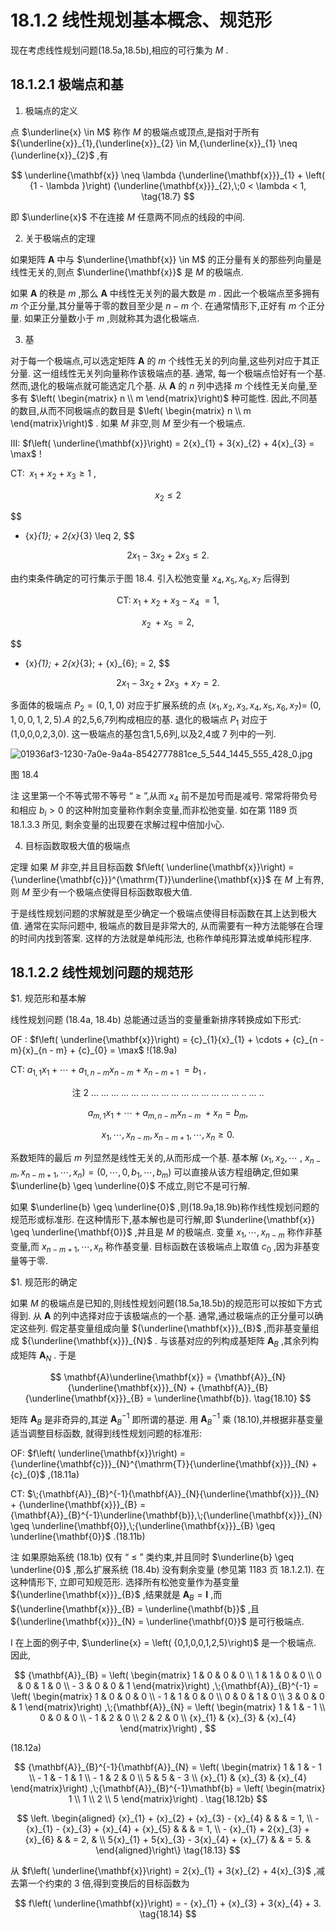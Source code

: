 # 18.1.2 线性规划基本概念、规范形

现在考虑线性规划问题(18.5a,18.5b),相应的可行集为 $M$ .

## 18.1.2.1 极端点和基

1. 极端点的定义

点 $\underline{x} \in  M$ 称作 $M$ 的极端点或顶点,是指对于所有 ${\underline{x}}_{1},{\underline{x}}_{2} \in  M,{\underline{x}}_{1} \neq  {\underline{x}}_{2}$ ,有

$$
\underline{\mathbf{x}} \neq  \lambda {\underline{\mathbf{x}}}_{1} + \left( {1 - \lambda }\right) {\underline{\mathbf{x}}}_{2},\;0 < \lambda  < 1, \tag{18.7}
$$

即 $\underline{x}$ 不在连接 $M$ 任意两不同点的线段的中间.

2. 关于极端点的定理

如果矩阵 $\mathbf{A}$ 中与 $\underline{\mathbf{x}} \in  M$ 的正分量有关的那些列向量是线性无关的,则点 $\underline{\mathbf{x}}$ 是 $M$ 的极端点.

如果 $\mathbf{A}$ 的秩是 $m$ ,那么 $\mathbf{A}$ 中线性无关列的最大数是 $m$ . 因此一个极端点至多拥有 $m$ 个正分量,其分量等于零的数目至少是 $n - m$ 个. 在通常情形下,正好有 $m$ 个正分量. 如果正分量数小于 $m$ ,则就称其为退化极端点.

3. 基

对于每一个极端点,可以选定矩阵 $\mathbf{A}$ 的 $m$ 个线性无关的列向量,这些列对应于其正分量. 这一组线性无关列向量称作该极端点的基. 通常, 每一个极端点恰好有一个基. 然而,退化的极端点就可能选定几个基. 从 $\mathbf{A}$ 的 $n$ 列中选择 $m$ 个线性无关向量,至多有 $\left( \begin{matrix} n \\  m \end{matrix}\right)$ 种可能性. 因此,不同基的数目,从而不同极端点的数目是 $\left( \begin{matrix} n \\  m \end{matrix}\right)$ . 如果 $M$ 非空,则 $M$ 至少有一个极端点.

III: $f\left( \underline{\mathbf{x}}\right)  = 2{x}_{1} + 3{x}_{2} + 4{x}_{3} = \max$ !

CT: $\;{x}_{1} + {x}_{2} + {x}_{3} \geq  1$ ,

$$
{x}_{2} \leq  2 \tag{18.8}
$$

$$
- {x}_{1}\; + 2{x}_{3} \leq  2,
$$

$$
2{x}_{1} - 3{x}_{2} + 2{x}_{3} \leq  2.
$$

由约束条件确定的可行集示于图 18.4. 引入松弛变量 ${x}_{4},{x}_{5},{x}_{6},{x}_{7}$ 后得到

$$
\text{CT:}\;{x}_{1} + {x}_{2} + {x}_{3} - {x}_{4}\; = 1\text{,}
$$

$$
{x}_{2}\; + {x}_{5}\; = 2,
$$

$$
- {x}_{1}\; + 2{x}_{3}\; + {x}_{6}\; = 2,
$$

$$
2{x}_{1} - 3{x}_{2} + 2{x}_{3}\; + {x}_{7} = 2.
$$

多面体的极端点 ${P}_{2} = \left( {0,1,0}\right)$ 对应于扩展系统的点 $\left( {{x}_{1},{x}_{2},{x}_{3},{x}_{4},{x}_{5},{x}_{6},{x}_{7}}\right)  =$ $\left( {0,1,0,0,1,2,5}\right) .A$ 的2,5,6,7列构成相应的基. 退化的极端点 ${P}_{1}$ 对应于 (1,0,0,0,2,3,0). 这一极端点的基包含1,5,6列,以及2,4或 7 列中的一列.

![01936af3-1230-7a0e-9a4a-8542777881ce_5_544_1445_555_428_0.jpg](/images/01936af3-1230-7a0e-9a4a-8542777881ce_5_544_1445_555_428_0.jpg)

图 18.4

注 这里第一个不等式带不等号 “ $\geq$ ”,从而 ${x}_{4}$ 前不是加号而是减号. 常常将带负号和相应 ${b}_{i} > 0$ 的这种附加变量称作剩余变量,而非松弛变量. 如在第 1189 页 18.1.3.3 所见, 剩余变量的出现要在求解过程中倍加小心.

4. 目标函数取极大值的极端点

定理 如果 $M$ 非空,并且目标函数 $f\left( \underline{\mathbf{x}}\right)  = {\underline{\mathbf{c}}}^{\mathrm{T}}\underline{\mathbf{x}}$ 在 $M$ 上有界,则 $M$ 至少有一个极端点使得目标函数取极大值.

于是线性规划问题的求解就是至少确定一个极端点使得目标函数在其上达到极大值. 通常在实际问题中, 极端点的数目是非常大的, 从而需要有一种方法能够在合理的时间内找到答案. 这样的方法就是单纯形法, 也称作单纯形算法或单纯形程序.

## 18.1.2.2 线性规划问题的规范形

$1. 规范形和基本解

线性规划问题 (18.4a, 18.4b) 总能通过适当的变量重新排序转换成如下形式:

OF : $f\left( \underline{\mathbf{x}}\right)  = {c}_{1}{x}_{1} + \cdots  + {c}_{n - m}{x}_{n - m} + {c}_{0} = \max$ !(18.9a)

CT: ${a}_{1,1}{x}_{1} + \cdots  + {a}_{1, n - m}{x}_{n - m} + {x}_{n - m + 1}\; = {b}_{1}$ ,

$$
\text{注 2 ... ... ... ... ... ... ... ... ... ... ... ... ... ... ... .. ... ..} \tag{18.9b}
$$

$$
{a}_{m,1}{x}_{1} + \cdots  + {a}_{m, n - m}{x}_{n - m}\; + {x}_{n} = {b}_{m},
$$

$$
{x}_{1},\cdots ,{x}_{n - m},{x}_{n - m + 1},\cdots ,{x}_{n} \geq  0.
$$

系数矩阵的最后 $m$ 列显然是线性无关的,从而形成一个基. 基本解 $\left( {{x}_{1},{x}_{2},\cdots }\right.$ , $\left. {{x}_{n - m},{x}_{n - m + 1},\cdots ,{x}_{n}}\right)  = \left( {0,\cdots ,0,{b}_{1},\cdots ,{b}_{m}}\right)$ 可以直接从该方程组确定,但如果 $\underline{b} \geq  \underline{0}$ 不成立,则它不是可行解.

如果 $\underline{b} \geq  \underline{0}$ ,则(18.9a,18.9b)称作线性规划问题的规范形或标准形. 在这种情形下,基本解也是可行解,即 $\underline{\mathbf{x}} \geq  \underline{\mathbf{0}}$ ,并且是 $M$ 的极端点. 变量 ${x}_{1},\cdots ,{x}_{n - m}$ 称作非基变量,而 ${x}_{n - m + 1},\cdots ,{x}_{n}$ 称作基变量. 目标函数在该极端点上取值 ${c}_{0}$ ,因为非基变量等于零.

$1. 规范形的确定

如果 $M$ 的极端点是已知的,则线性规划问题(18.5a,18.5b)的规范形可以按如下方式得到. 从 $\mathbf{A}$ 的列中选择对应于该极端点的一个基. 通常,通过极端点的正分量可以确定这些列. 假定基变量组成向量 ${\underline{\mathbf{x}}}_{B}$ ,而非基变量组成 ${\underline{\mathbf{x}}}_{N}$ . 与该基对应的列构成基矩阵 ${\mathbf{A}}_{B}$ ,其余列构成矩阵 ${\mathbf{A}}_{N}$ . 于是

$$
\mathbf{A}\underline{\mathbf{x}} = {\mathbf{A}}_{N}{\underline{\mathbf{x}}}_{N} + {\mathbf{A}}_{B}{\underline{\mathbf{x}}}_{B} = \underline{\mathbf{b}}. \tag{18.10}
$$

矩阵 ${\mathbf{A}}_{B}$ 是非奇异的,其逆 ${\mathbf{A}}_{B}^{-1}$ 即所谓的基逆. 用 ${\mathbf{A}}_{B}^{-1}$ 乘 (18.10),并根据非基变量适当调整目标函数, 就得到线性规划问题的标准形:

OF: $f\left( \underline{\mathbf{x}}\right)  = {\underline{\mathbf{c}}}_{N}^{\mathrm{T}}{\underline{\mathbf{x}}}_{N} + {c}_{0}$ ,(18.11a)

CT: $\;{\mathbf{A}}_{B}^{-1}{\mathbf{A}}_{N}{\underline{\mathbf{x}}}_{N} + {\underline{\mathbf{x}}}_{B} = {\mathbf{A}}_{B}^{-1}\underline{\mathbf{b}},\;{\underline{\mathbf{x}}}_{N} \geq  \underline{\mathbf{0}},\;{\underline{\mathbf{x}}}_{B} \geq  \underline{\mathbf{0}}$ .(18.11b)

注 如果原始系统 (18.1b) 仅有 “ $\leq$ ” 类约束,并且同时 $\underline{b} \geq  \underline{0}$ ,那么扩展系统 (18.4b) 没有剩余变量 (参见第 1183 页 18.1.2.1). 在这种情形下, 立即可知规范形. 选择所有松弛变量作为基变量 ${\underline{\mathbf{x}}}_{B}$ ,结果就是 ${\mathbf{A}}_{B} = \mathbf{I}$ ,而 ${\underline{\mathbf{x}}}_{B} = \underline{\mathbf{b}}$ ,且 ${\underline{\mathbf{x}}}_{N} = \underline{\mathbf{0}}$ 是可行极端点.

I 在上面的例子中, $\underline{x} = \left( {0,1,0,0,1,2,5}\right)$ 是一个极端点. 因此,

$$
{\mathbf{A}}_{B} = \left( \begin{matrix} 1 & 0 & 0 & 0 \\  1 & 1 & 0 & 0 \\  0 & 0 & 1 & 0 \\   - 3 & 0 & 0 & 1 \end{matrix}\right) ,\;{\mathbf{A}}_{B}^{-1} = \left( \begin{matrix} 1 & 0 & 0 & 0 \\   - 1 & 1 & 0 & 0 \\  0 & 0 & 1 & 0 \\  3 & 0 & 0 & 1 \end{matrix}\right) ,\;{\mathbf{A}}_{N} = \left( \begin{matrix} 1 & 1 &  - 1 \\  0 & 0 & 0 \\   - 1 & 2 & 0 \\  2 & 2 & 0 \\  {x}_{1} & {x}_{3} & {x}_{4} \end{matrix}\right) ,
$$

(18.12a)

$$
{\mathbf{A}}_{B}^{-1}{\mathbf{A}}_{N} = \left( \begin{matrix} 1 & 1 &  - 1 \\   - 1 &  - 1 & 1 \\   - 1 & 2 & 0 \\  5 & 5 &  - 3 \\  {x}_{1} & {x}_{3} & {x}_{4} \end{matrix}\right) ,\;{\mathbf{A}}_{B}^{-1}\mathbf{b} = \left( \begin{matrix} 1 \\  1 \\  2 \\  5 \end{matrix}\right) . \tag{18.12b}
$$

$$
\left. \begin{aligned} {x}_{1} + {x}_{2} + {x}_{3} - {x}_{4} & & &  = 1, \\   - {x}_{1} - {x}_{3} + {x}_{4} + {x}_{5} & & &  = 1, \\   - {x}_{1} + 2{x}_{3} + {x}_{6} & &  = 2, & \\  5{x}_{1} + 5{x}_{3} - 3{x}_{4} + {x}_{7} & &  = 5. &  \end{aligned}\right\}   \tag{18.13}
$$

从 $f\left( \underline{\mathbf{x}}\right)  = 2{x}_{1} + 3{x}_{2} + 4{x}_{3}$ ,减去第一个约束的 3 倍,得到变换后的目标函数为

$$
f\left( \underline{\mathbf{x}}\right)  =  - {x}_{1} + {x}_{3} + 3{x}_{4} + 3. \tag{18.14}
$$

